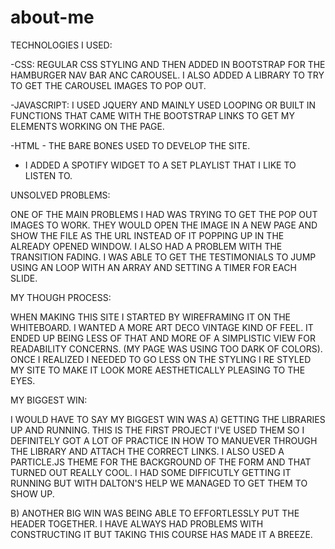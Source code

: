 # about-me


TECHNOLOGIES I USED: 

-CSS: REGULAR CSS STYLING AND THEN ADDED IN BOOTSTRAP FOR THE HAMBURGER NAV BAR ANC CAROUSEL. I ALSO ADDED A LIBRARY TO TRY TO GET THE CAROUSEL IMAGES TO POP OUT.

-JAVASCRIPT: I USED JQUERY AND MAINLY USED LOOPING OR BUILT IN FUNCTIONS THAT CAME WITH THE BOOTSTRAP LINKS TO GET MY ELEMENTS WORKING ON THE PAGE.

-HTML - THE BARE BONES USED TO DEVELOP THE SITE.

- I ADDED A SPOTIFY WIDGET TO A SET PLAYLIST THAT I LIKE TO LISTEN TO.


UNSOLVED PROBLEMS:

ONE OF THE MAIN PROBLEMS I HAD WAS TRYING TO GET THE POP OUT IMAGES TO WORK. THEY WOULD OPEN THE IMAGE IN A NEW PAGE AND SHOW THE FILE AS THE URL INSTEAD OF IT POPPING UP IN THE ALREADY OPENED WINDOW.
I ALSO HAD A PROBLEM WITH THE TRANSITION FADING. I WAS ABLE TO GET THE TESTIMONIALS TO JUMP USING AN LOOP WITH AN ARRAY AND SETTING A TIMER FOR EACH SLIDE. 


MY THOUGH PROCESS:

WHEN MAKING THIS SITE I STARTED BY WIREFRAMING IT ON THE WHITEBOARD. I WANTED A MORE ART DECO VINTAGE KIND OF FEEL.  IT ENDED UP BEING LESS OF THAT AND MORE OF A SIMPLISTIC VIEW FOR READABILITY CONCERNS. (MY PAGE WAS USING TOO DARK OF COLORS). ONCE I REALIZED I NEEDED TO GO LESS ON THE STYLING I RE STYLED MY SITE TO MAKE IT LOOK MORE AESTHETICALLY PLEASING TO THE EYES. 

MY BIGGEST WIN:    

I WOULD HAVE TO SAY MY BIGGEST WIN WAS 
    A) GETTING THE LIBRARIES UP AND RUNNING. THIS IS THE FIRST PROJECT I'VE USED THEM SO I DEFINITELY GOT A LOT OF PRACTICE IN HOW TO MANUEVER THROUGH THE LIBRARY AND ATTACH THE CORRECT LINKS. I ALSO USED A PARTICLE.JS THEME FOR THE BACKGROUND OF THE FORM AND THAT TURNED OUT REALLY COOL. I HAD SOME DIFFICUTLY GETTING IT RUNNING BUT WITH DALTON'S HELP WE MANAGED TO GET THEM TO SHOW UP.
    
B)  ANOTHER BIG WIN WAS BEING ABLE TO EFFORTLESSLY PUT THE HEADER TOGETHER. I HAVE ALWAYS HAD PROBLEMS WITH CONSTRUCTING IT BUT TAKING THIS COURSE HAS MADE IT A BREEZE.


